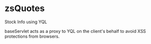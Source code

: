 # zsQuotes
Stock Info using YQL

baseServlet acts as a proxy to YQL on the client's behalf to avoid XSS protections from browsers.
